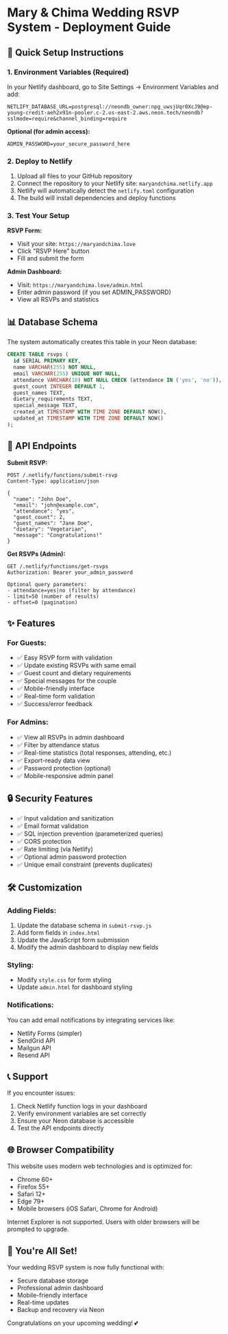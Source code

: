 # Mary & Chima Wedding RSVP System - Deployment Guide

## 🚀 Quick Setup Instructions

### 1. Environment Variables (Required)
In your Netlify dashboard, go to Site Settings → Environment Variables and add:

```
NETLIFY_DATABASE_URL=postgresql://neondb_owner:npg_uwsjUqr0XcJ9@ep-young-credit-aeh2x91n-pooler.c-2.us-east-2.aws.neon.tech/neondb?sslmode=require&channel_binding=require
```

**Optional (for admin access):**
```
ADMIN_PASSWORD=your_secure_password_here
```

### 2. Deploy to Netlify
1. Upload all files to your GitHub repository
2. Connect the repository to your Netlify site: `maryandchima.netlify.app`
3. Netlify will automatically detect the `netlify.toml` configuration
4. The build will install dependencies and deploy functions

### 3. Test Your Setup

**RSVP Form:** 
- Visit your site: `https://maryandchima.love`
- Click "RSVP Here" button
- Fill and submit the form

**Admin Dashboard:**
- Visit: `https://maryandchima.love/admin.html`
- Enter admin password (if you set ADMIN_PASSWORD)
- View all RSVPs and statistics

## 📊 Database Schema

The system automatically creates this table in your Neon database:

```sql
CREATE TABLE rsvps (
  id SERIAL PRIMARY KEY,
  name VARCHAR(255) NOT NULL,
  email VARCHAR(255) UNIQUE NOT NULL,
  attendance VARCHAR(10) NOT NULL CHECK (attendance IN ('yes', 'no')),
  guest_count INTEGER DEFAULT 1,
  guest_names TEXT,
  dietary_requirements TEXT,
  special_message TEXT,
  created_at TIMESTAMP WITH TIME ZONE DEFAULT NOW(),
  updated_at TIMESTAMP WITH TIME ZONE DEFAULT NOW()
);
```

## 🔗 API Endpoints

**Submit RSVP:**
```
POST /.netlify/functions/submit-rsvp
Content-Type: application/json

{
  "name": "John Doe",
  "email": "john@example.com",
  "attendance": "yes",
  "guest_count": 2,
  "guest_names": "Jane Doe",
  "dietary": "Vegetarian",
  "message": "Congratulations!"
}
```

**Get RSVPs (Admin):**
```
GET /.netlify/functions/get-rsvps
Authorization: Bearer your_admin_password

Optional query parameters:
- attendance=yes|no (filter by attendance)
- limit=50 (number of results)
- offset=0 (pagination)
```

## ✨ Features

### For Guests:
- ✅ Easy RSVP form with validation
- ✅ Update existing RSVPs with same email
- ✅ Guest count and dietary requirements
- ✅ Special messages for the couple
- ✅ Mobile-friendly interface
- ✅ Real-time form validation
- ✅ Success/error feedback

### For Admins:
- ✅ View all RSVPs in admin dashboard
- ✅ Filter by attendance status
- ✅ Real-time statistics (total responses, attending, etc.)
- ✅ Export-ready data view
- ✅ Password protection (optional)
- ✅ Mobile-responsive admin panel

## 🔒 Security Features

- ✅ Input validation and sanitization
- ✅ Email format validation
- ✅ SQL injection prevention (parameterized queries)
- ✅ CORS protection
- ✅ Rate limiting (via Netlify)
- ✅ Optional admin password protection
- ✅ Unique email constraint (prevents duplicates)

## 🛠 Customization

### Adding Fields:
1. Update the database schema in `submit-rsvp.js`
2. Add form fields in `index.html`
3. Update the JavaScript form submission
4. Modify the admin dashboard to display new fields

### Styling:
- Modify `style.css` for form styling
- Update `admin.html` for dashboard styling

### Notifications:
You can add email notifications by integrating services like:
- Netlify Forms (simpler)
- SendGrid API
- Mailgun API
- Resend API

## 📞 Support

If you encounter issues:
1. Check Netlify function logs in your dashboard
2. Verify environment variables are set correctly
3. Ensure your Neon database is accessible
4. Test the API endpoints directly

## 🌐 Browser Compatibility

This website uses modern web technologies and is optimized for:
- Chrome 60+
- Firefox 55+
- Safari 12+
- Edge 79+
- Mobile browsers (iOS Safari, Chrome for Android)

Internet Explorer is not supported. Users with older browsers will be prompted to upgrade.

## 🎉 You're All Set!

Your wedding RSVP system is now fully functional with:
- Secure database storage
- Professional admin dashboard  
- Mobile-friendly interface
- Real-time updates
- Backup and recovery via Neon

Congratulations on your upcoming wedding! 💕